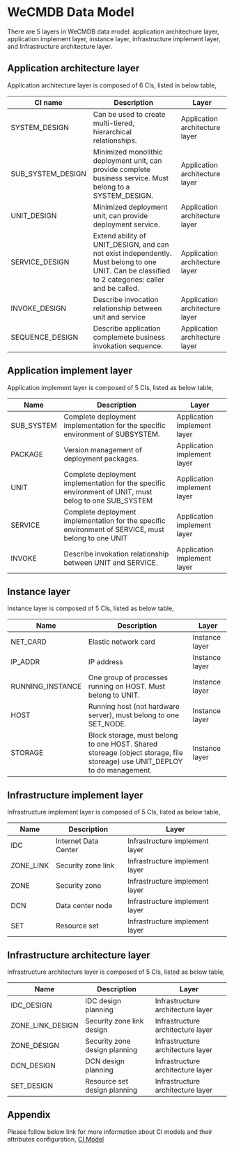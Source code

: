 # WeCMDB Data Model

There are 5 layers in WeCMDB data model: application architechure layer, application implement layer, instance layer, infrastructure implement layer, and Infrastructure architecture layer.

## Application architecture layer

Application architecture layer is composed of 6 CIs, listed in below table,

| CI name           | Description                                                                                                                                       | Layer                          |
| ----------------- | ------------------------------------------------------------------------------------------------------------------------------------------------- | ------------------------------ |
| SYSTEM_DESIGN     | Can be used to create multi-tiered, hierarchical relationships.                                                                                   | Application architecture layer |
| SUB_SYSTEM_DESIGN | Minimized monolithic deployment unit, can provide complete business service. Must belong to a SYSTEM_DESIGN.                                      | Application architecture layer |
| UNIT_DESIGN       | Minimized deployment unit, can provide deployment service.                                                                                        | Application architecture layer |
| SERVICE_DESIGN    | Extend ability of UNIT_DESIGN, and can not exist independently. Must belong to one UNIT. Can be classified to 2 categories: caller and be called. | Application architecture layer |
| INVOKE_DESIGN     | Describe invocation relationship between unit and service                                                                                         | Application architecture layer |
| SEQUENCE_DESIGN   | Describe application complemete business invokation sequence.                                                                                     | Application architecture layer |

## Application implement layer

Application implement layer is composed of 5 CIs, listed as below table,

| Name       | Description                                                                                           | Layer                       |
| ---------- | ----------------------------------------------------------------------------------------------------- | --------------------------- |
| SUB_SYSTEM | Complete deployment implementation for the specific environment of SUBSYSTEM.                         | Application implement layer |
| PACKAGE    | Version management of deployment packages.                                                            | Application implement layer |
| UNIT       | Complete deployment implementation for the specific environment of UNIT, must belog to one SUB_SYSTEM | Application implement layer |
| SERVICE    | Complete deployment implementation for the specific environment of SERVICE, must belong to one UNIT   | Application implement layer |
| INVOKE     | Describe invokation relationship between UNIT and SERVICE.                                            | Application implement layer |

## Instance layer

Instance layer is composed of 5 CIs, listed as below table,

| Name             | Description                                                                                                               | Layer          |
| ---------------- | ------------------------------------------------------------------------------------------------------------------------- | -------------- |
| NET_CARD         | Elastic network card                                                                                                      | Instance layer |
| IP_ADDR          | IP address                                                                                                                | Instance layer |
| RUNNING_INSTANCE | One group of processes running on HOST. Must belong to UNIT.                                                              | Instance layer |
| HOST             | Running host (not hardware server), must belong to one SET_NODE.                                                          | Instance layer |
| STORAGE          | Block storage, must belong to one HOST. Shared storeage (object storage, file storeage) use UNIT_DEPLOY to do management. | Instance layer |

## Infrastructure implement layer

Infrastructure implement layer is composed of 5 CIs, listed as below table,

| Name      | Description          | Layer                          |
| --------- | -------------------- | ------------------------------ |
| IDC       | Internet Data Center | Infrastructure implement layer |
| ZONE_LINK | Security zone link   | Infrastructure implement layer |
| ZONE      | Security zone        | Infrastructure implement layer |
| DCN       | Data center node     | Infrastructure implement layer |
| SET       | Resource set         | Infrastructure implement layer |

## Infrastructure architecture layer

Infrastructure architecture layer is composed of 5 CIs, listed as below table,

| Name             | Description                   | Layer                             |
| ---------------- | ----------------------------- | --------------------------------- |
| IDC_DESIGN       | IDC design planning           | Infrastructure architecture layer |
| ZONE_LINK_DESIGN | Security zone link design     | Infrastructure architecture layer |
| ZONE_DESIGN      | Security zone design planning | Infrastructure architecture layer |
| DCN_DESIGN       | DCN design planning           | Infrastructure architecture layer |
| SET_DESIGN       | Resource set design planning  | Infrastructure architecture layer |

## Appendix

Please follow below link for more information about CI models and their attributes configuration,
[CI Model](wecmdb_model_list.xlsx)
